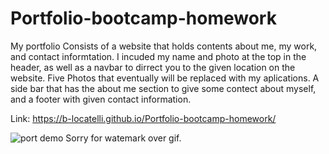 # Portfolio-bootcamp-homework

My portfolio Consists of a website that holds contents about me, my work, and contact informtation. I incuded my name and photo at the top in the header, as well as a navbar to dirrect you to the given location on the website. Five Photos that eventually will be replaced with my aplications. A side bar that has the about me section to give some contect about myself, and a footer with given contact information. 

Link: https://b-locatelli.github.io/Portfolio-bootcamp-homework/

![port demo](./assets/images/web.gif)
Sorry for watemark over gif. 